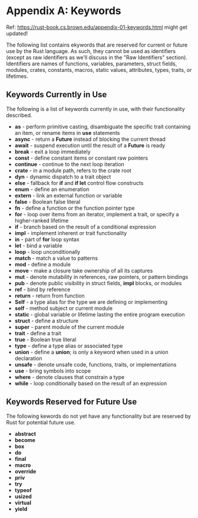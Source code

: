 # Appendix A: Keywords

Ref: https://rust-book.cs.brown.edu/appendix-01-keywords.html might get updated!


The following list contains ekywords that are reserved for current or future use by the Rust
language. As such, they cannot be used as identifiers (except as raw identifiers as we'll discuss in the
"Raw Identifiers" section). Identifiers are names of functions, variables, parameters, struct fields,
modules, crates, constants, macros, static values, attributes, types, traits, or lifetimes.


## Keywords Currently in Use

The following is a list of keywords currently in use, with their functionality described.

* **as** - perform primitive casting, disambiguate the specific trait containing an item, or rename items in **use** statements
* **async** - return a **Future** instead of blocking the current thread
* **await** - suspend execution until the result of a **Future** is ready
* **break** - exit a loop immediately
* **const** - define constant items or constant raw pointers
* **continue** - continue to the next loop iteration
* **crate** - in a module path, refers to the crate root
* **dyn** - dynamic dispatch to a trait object
* **else** - fallback for **if** and **if let** control flow constructs
* **enum** - define an enumeration
* **extern** - link an external function or variable
* **false** - Boolean false literal
* **fn** - define a function or the function pointer type
* **for** - loop over items from an iterator, implement a trait, or specify a higher-ranked lifetime
* **if** - branch based on the result of a conditional expression
* **impl** - implement inherent or trait functionality
* **in** - part of **for** loop syntax
* **let** - bind a variable
* **loop** - loop unconditionally
* **match** - match a value to patterns
* **mod** - define a module
* **move** - make a closure take ownership of all its captures
* **mut** - denote mutability in references, raw pointers, or pattern bindings
* **pub** - denote public visibility in struct fields, **impl** blocks, or modules
* **ref** - bind by reference
* **return** - return from function
* **Self** - a type alias for the type we are defining or implementing
* **self** - method subject or current module
* **static** - global variable or lifetime lasting the entire program execution
* **struct** - define a structure
* **super** - parent module of the current module
* **trait** - define a trait
* **true** - Boolean true literal
* **type** - define a type alias or associated type
* **union** - define a **union**; is only a keyword when used in a union declaration
* **unsafe** - denote unsafe code, functions, traits, or implementations
* **use** - bring symbols into scope
* **where** - denote clauses that constrain a type
* **while** - loop conditionally based on the result of an expression


## Keywords Reserved for Future Use

The following kewords do not yet have any functionality but are reserved by Rust for potential
future use.

* **abstract**
* **become**
* **box**
* **do**
* **final**
* **macro**
* **override**
* **priv**
* **try**
* **typeof**
* **usized**
* **virtual**
* **yield**

